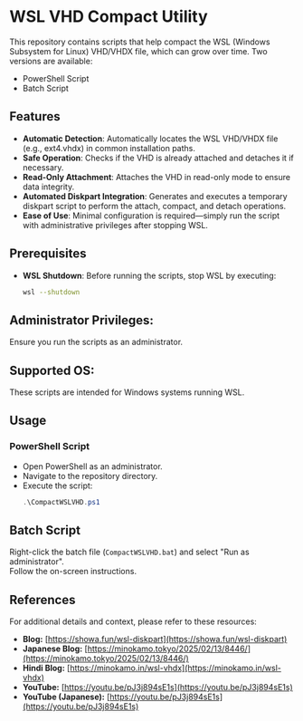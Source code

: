 # WSL VHD Compact Utility

This repository contains scripts that help compact the WSL (Windows Subsystem for Linux) VHD/VHDX file, which can grow over time. Two versions are available:
- PowerShell Script
- Batch Script

## Features

- **Automatic Detection**: Automatically locates the WSL VHD/VHDX file (e.g., ext4.vhdx) in common installation paths.
- **Safe Operation**: Checks if the VHD is already attached and detaches it if necessary.
- **Read-Only Attachment**: Attaches the VHD in read-only mode to ensure data integrity.
- **Automated Diskpart Integration**: Generates and executes a temporary diskpart script to perform the attach, compact, and detach operations.
- **Ease of Use**: Minimal configuration is required—simply run the script with administrative privileges after stopping WSL.

## Prerequisites

- **WSL Shutdown**: Before running the scripts, stop WSL by executing:
  ```bash
  wsl --shutdown
    ```
## Administrator Privileges:
Ensure you run the scripts as an administrator.

## Supported OS:
These scripts are intended for Windows systems running WSL.

## Usage

### PowerShell Script
- Open PowerShell as an administrator.
- Navigate to the repository directory.
- Execute the script:
  ```powershell
  .\CompactWSLVHD.ps1
  ```
## Batch Script

Right-click the batch file (`CompactWSLVHD.bat`) and select "Run as administrator".  
Follow the on-screen instructions.

## References

For additional details and context, please refer to these resources:

- **Blog:** [https://showa.fun/wsl-diskpart](https://showa.fun/wsl-diskpart)
- **Japanese Blog:** [https://minokamo.tokyo/2025/02/13/8446/](https://minokamo.tokyo/2025/02/13/8446/)
- **Hindi Blog:** [https://minokamo.in/wsl-vhdx](https://minokamo.in/wsl-vhdx)
- **YouTube:** [https://youtu.be/pJ3j894sE1s](https://youtu.be/pJ3j894sE1s)
- **YouTube (Japanese):** [https://youtu.be/pJ3j894sE1s](https://youtu.be/pJ3j894sE1s)